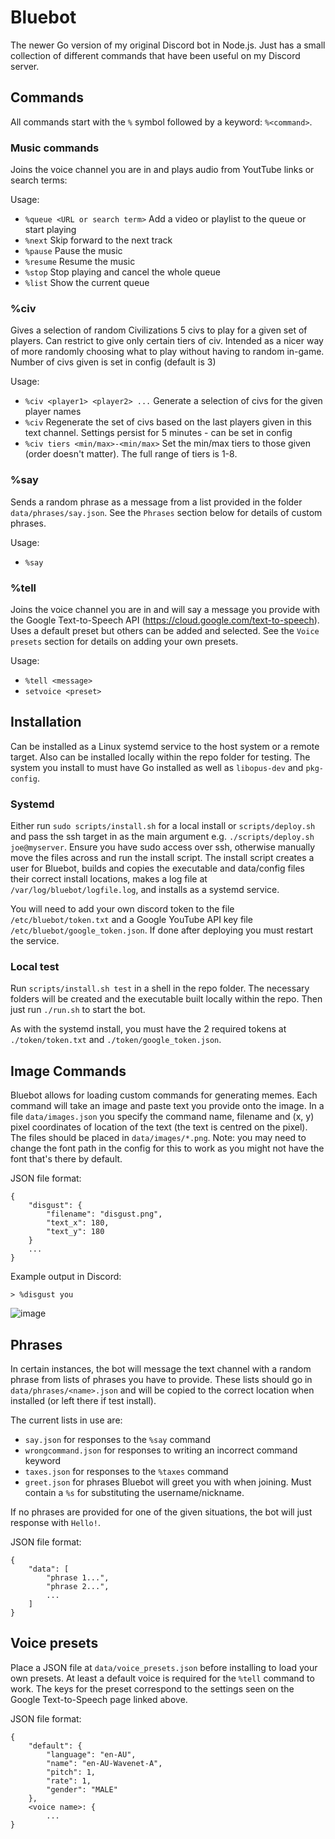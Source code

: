 # Bluebot

The newer Go version of my original Discord bot in Node.js. Just has a small collection of different commands that have been useful on my Discord server.

## Commands

All commands start with the `%` symbol followed by a keyword: `%<command>`.

### **Music commands**

Joins the voice channel you are in and plays audio from YoutTube links or search terms:

Usage:
- `%queue <URL or search term>` Add a video or playlist to the queue or start playing
- `%next` Skip forward to the next track
- `%pause` Pause the music
- `%resume` Resume the music
- `%stop` Stop playing and cancel the whole queue
- `%list` Show the current queue

### **%civ**

Gives a selection of random Civilizations 5 civs to play for a given set of players. Can restrict to give only certain tiers of civ. Intended as a nicer way of more randomly choosing what to play without having to random in-game. Number of civs given is set in config (default is 3)

Usage:
- `%civ <player1> <player2> ...` Generate a selection of civs for the given player names
- `%civ` Regenerate the set of civs based on the last players given in this text channel. Settings persist for 5 minutes - can be set in config
- `%civ tiers <min/max>-<min/max>` Set the min/max tiers to those given (order doesn't matter). The full range of tiers is 1-8. 

### **%say**

Sends a random phrase as a message from a list provided in the folder `data/phrases/say.json`. See the `Phrases` section below for details of custom phrases.

Usage:
- `%say`

### **%tell**
Joins the voice channel you are in and will say a message you provide with the Google Text-to-Speech API (https://cloud.google.com/text-to-speech). Uses a default preset but others can be added and selected. See the `Voice presets` section for details on adding your own presets.

Usage:
- `%tell <message>`
- `setvoice <preset>`


## Installation
Can be installed as a Linux systemd service to the host system or a remote target. Also can be installed locally within the repo folder for testing.
The system you install to must have Go installed as well as `libopus-dev` and `pkg-config`.

### Systemd
Either run `sudo scripts/install.sh` for a local install or `scripts/deploy.sh` and pass the ssh target in as the main argument e.g. `./scripts/deploy.sh joe@myserver`.
Ensure you have sudo access over ssh, otherwise manually move the files across and run the install script. The install script creates a user for Bluebot, builds and copies the executable and data/config files their correct install locations, makes a log file at `/var/log/bluebot/logfile.log`, and installs as a systemd service.

You will need to add your own discord token to the file `/etc/bluebot/token.txt` and a Google YouTube API key file `/etc/bluebot/google_token.json`. If done after deploying you must restart the service.

### Local test
Run `scripts/install.sh test` in a shell in the repo folder. The necessary folders will be created and the executable built locally within the repo. Then just run `./run.sh` to start the bot. 

As with the systemd install, you must have the 2 required tokens at `./token/token.txt` and `./token/google_token.json`. 


## Image Commands

Bluebot allows for loading custom commands for generating memes. Each command will take an image and paste text you provide onto the image. In a file `data/images.json` you specify the command name, filename and (x, y) pixel coordinates of location of the text (the text is centred on the pixel). The files should be placed in `data/images/*.png`. Note: you may need to change the font path in the config for this to work as you might not have the font that's there by default.

JSON file format:
```
{
    "disgust": {
        "filename": "disgust.png",
        "text_x": 180,
        "text_y": 180
    }
    ...
}
```
Example output in Discord:
```
> %disgust you
```
![image](https://user-images.githubusercontent.com/47352958/203411509-a7ea1653-733b-4114-9800-f15c68dd4497.png)


## Phrases

In certain instances, the bot will message the text channel with a random phrase from lists of phrases you have to provide. These lists should go in `data/phrases/<name>.json` and will be copied to the correct location when installed (or left there if test install).

The current lists in use are:
- `say.json` for responses to the `%say` command
- `wrongcommand.json` for responses to writing an incorrect command keyword
- `taxes.json` for responses to the `%taxes` command
- `greet.json` for phrases Bluebot will greet you with when joining. Must contain a `%s` for substituting the username/nickname.

If no phrases are provided for one of the given situations, the bot will just response with `Hello!`.

JSON file format:
```
{
    "data": [
        "phrase 1...",
        "phrase 2...",
        ...
    ]
}
```


## Voice presets

Place a JSON file at `data/voice_presets.json` before installing to load your own presets. At least a default voice is required for the `%tell` command to work. The keys for the preset correspond to the settings seen on the Google Text-to-Speech page linked above.

JSON file format:
```
{
    "default": {
        "language": "en-AU",
        "name": "en-AU-Wavenet-A",
        "pitch": 1,
        "rate": 1,
        "gender": "MALE"
    },
    <voice name>: {
        ...
}
```
